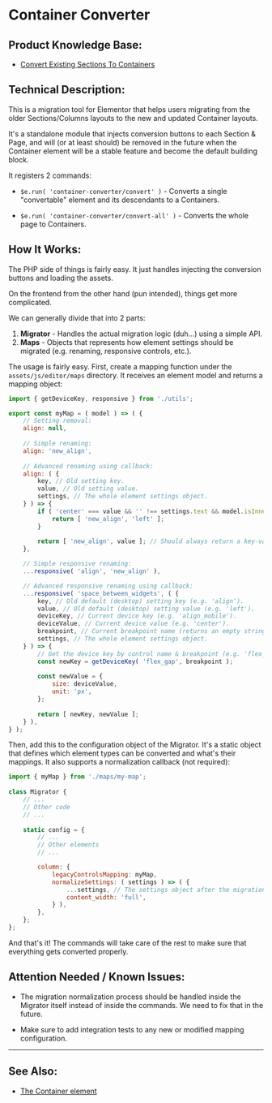 # Container Converter

## Product Knowledge Base:

- [Convert Existing Sections To Containers](https://elementor.com/help/convert-existing-sections-to-containers/)

## Technical Description:

This is a migration tool for Elementor that helps users migrating from the older Sections/Columns layouts to the new and
updated Container layouts.

It's a standalone module that injects conversion buttons to each Section & Page, and will (or at least should) be
removed in the future when the Container element will be a stable feature and become the default building block.

It registers 2 commands:

- `$e.run( 'container-converter/convert' )` - Converts a single "convertable" element and its descendants to a Containers.


- `$e.run( 'container-converter/convert-all' )` - Converts the whole page to Containers.

## How It Works:

The PHP side of things is fairly easy. It just handles injecting the conversion buttons and loading the assets.

On the frontend from the other hand (pun intended), things get more complicated.

We can generally divide that into 2 parts:

1. **Migrator** - Handles the actual migration logic (duh...) using a simple API.
2. **Maps** - Objects that represents how element settings should be migrated (e.g. renaming, responsive controls, etc.).

The usage is fairly easy. First, create a mapping function under the `assets/js/editor/maps` directory. It receives an element model and returns a mapping object:
	
```js
import { getDeviceKey, responsive } from './utils';

export const myMap = ( model ) => ( {
	// Setting removal:
	align: null,
	
	// Simple renaming:
	align: 'new_align',
	
	// Advanced renaming using callback:
	align: ( {
		key, // Old setting key.
		value, // Old setting value.
		settings, // The whole element settings object.
	} ) => {
		if ( 'center' === value && '' !== settings.text && model.isInner ) {
			return [ 'new_align', 'left' ];
		}
		
		return [ 'new_align', value ]; // Should always return a key-value tuple.
	},

	// Simple responsive renaming:
	...responsive( 'align', 'new_align' ),

	// Advanced responsive renaming using callback:
	...responsive( 'space_between_widgets', ( {
		key, // Old default (desktop) setting key (e.g. 'align').
		value, // Old default (desktop) setting value (e.g. 'left').
		deviceKey, // Current device key (e.g. 'align_mobile').
		deviceValue, // Current device value (e.g. 'center').
		breakpoint, // Current breakpoint name (returns an empty string for desktop, and device name for others).
		settings, // The whole element settings object.
	} ) => {
		// Get the device key by control name & breakpoint (e.g. 'flex_gap', 'flex_gap_mobile').
		const newKey = getDeviceKey( 'flex_gap', breakpoint );
		
		const newValue = {
			size: deviceValue,
			unit: 'px',
		};
		
		return [ newKey, newValue ];
	} ),
} );
```

Then, add this to the configuration object of the Migrator. It's a static object that defines which element types can
be converted and what's their mappings. It also supports a normalization callback (not required):  
```js
import { myMap } from './maps/my-map';
		
class Migrator {
	// ...
	// Other code
	// ...
	
	static config = {
		// ...
		// Other elements
		// ...

		column: {
			legacyControlsMapping: myMap,
			normalizeSettings: ( settings ) => ( {
				...settings, // The settings object after the migration.
				content_width: 'full',
			} ),
		},
	};
};
```

And that's it! The commands will take care of the rest to make sure that everything gets converted properly.

## Attention Needed / Known Issues:

- The migration normalization process should be handled inside the Migrator itself instead of inside the commands.
  We need to fix that in the future.


- Make sure to add integration tests to any new or modified mapping configuration.
___

## See Also:

- [The Container element](../../includes/elements/container.md)
